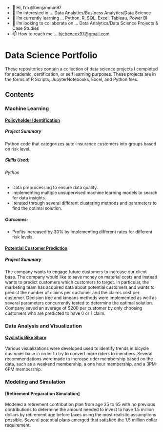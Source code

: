 - 👋 Hi, I’m @benjammin97
- 👀 I’m interested in ... Data Analytics/Business Analytics/Data Science
- 🌱 I’m currently learning ... Python, R, SQL, Excel, Tableau, Power BI
- 💞️ I’m looking to collaborate on ... Data Analytics/Data Science Projects & Case Studies
- 📫 How to reach me ... bjcbencox97@gmail.com

# Data Science Portfolio
These repositories contain a collection of data science projects I completed for academic, certification, or self learning purposes. These projects are in the forms of R Scripts, JupyterNotebooks, Excel, and Python files. 

## Contents
### Machine Learning
#### [Policyholder Identification](https://github.com/benjammin97/PolicyholderIdentification#readme)
##### Project Summary
Python code that categorizes auto-insurance customers into groups based on risk level.
##### Skills Used:
###### Python
* Data preprocessing to ensure data quality.
* Implementing multiple unsupervised machine learning models to search for data insights. 
* Iterated through several different clustering methods and parameters to find the optimal solution. 
##### Outcomes:
* Profits increased by 30% by implementing different rates for different risk levels.

#### [Potential Customer Prediction](https://github.com/benjammin97/PotentialCustomerPrediction#readme)
##### Project Summary
The company wants to engage future customers to increase our client base. The company would
like to save money on material costs and instead wants to predict customers which customers to target. In
particular, the marketing team has acquired data about potential customers and wants to predict the number of
claims per customer and the claims cost per customer. Decision tree and kmeans methods were implemented as well as several parameters concurrently tested to determine the optimal solution. Company saved an average of $200 per customer by only choosing customers who are predicted to have 0 or 1 claim.

### Data Analysis and Visualization
#### [Cyclistic Bike Share](https://github.com/benjammin97/CyclisticBikeShare)
Various visualizations were developed used to identify trends in  bicycle customer base in order to try to convert more riders to members. Several recommendations were made to increase rider membership based on the data, such as a weekend membership, a one hour membership, and a 3PM-6PM membership.

### Modeling and Simulation
#### [Retirement Preparation Simulation]
Modeled a retirement contribution plan from age 25 to 65 with no previous contributions to determine the amount needed to invest to have 1.5 million dollars by retirement age before taxes using the most realistic assumptions possible. Several potential plans emerged that satisfied the 1.5 million dollar requirement.
